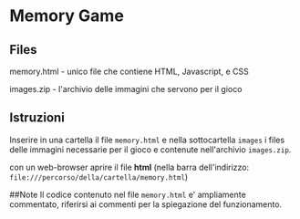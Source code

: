 # Memory Game

## Files
memory.html - unico file che contiene HTML, Javascript, e CSS

images.zip - l'archivio delle immagini che servono per il gioco

## Istruzioni
Inserire in una cartella il file ``memory.html`` e nella sottocartella ``images`` i files delle immagini necessarie per il gioco e contenute nell'archivio ``images.zip``.

con un web-browser aprire il file **html** (nella barra dell'indirizzo: ``file:///percorso/della/cartella/memory.html``)

##Note
Il codice contenuto nel file ``memory.html`` e' ampliamente commentato, riferirsi ai commenti per la spiegazione del funzionamento.
